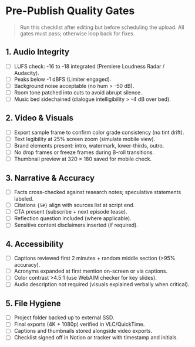 # Pre-Publish Quality Gates

> Run this checklist after editing but before scheduling the upload. All gates must pass; otherwise loop back for fixes.

## 1. Audio Integrity
- [ ] LUFS check: -16 to -18 integrated (Premiere Loudness Radar / Audacity).  
- [ ] Peaks below -1 dBFS (Limiter engaged).  
- [ ] Background noise acceptable (no hum > -50 dB).  
- [ ] Room tone patched into cuts to avoid abrupt silence.  
- [ ] Music bed sidechained (dialogue intelligibility > -4 dB over bed).

## 2. Video & Visuals
- [ ] Export sample frame to confirm color grade consistency (no tint drift).  
- [ ] Text legibility at 25% screen zoom (simulate mobile view).  
- [ ] Brand elements present: intro, watermark, lower-thirds, outro.  
- [ ] No drop frames or freeze frames during B-roll transitions.  
- [ ] Thumbnail preview at 320 × 180 saved for mobile check.

## 3. Narrative & Accuracy
- [ ] Facts cross-checked against research notes; speculative statements labeled.  
- [ ] Citations `{S#}` align with sources list at script end.  
- [ ] CTA present (subscribe + next episode tease).  
- [ ] Reflection question included (where applicable).  
- [ ] Sensitive content disclaimers inserted (if required).

## 4. Accessibility
- [ ] Captions reviewed first 2 minutes + random middle section (>95% accuracy).  
- [ ] Acronyms expanded at first mention on-screen or via captions.  
- [ ] Color contrast >4.5:1 (use WebAIM checker for key slides).  
- [ ] Audio description not required (visuals explained verbally when critical).

## 5. File Hygiene
- [ ] Project folder backed up to external SSD.  
- [ ] Final exports (4K + 1080p) verified in VLC/QuickTime.  
- [ ] Captions and thumbnails stored alongside video exports.  
- [ ] Checklist signed off in Notion or tracker with timestamp and initials.
